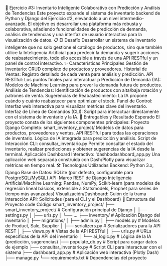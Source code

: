 🚀 Ejercicio #3: Inventario Inteligente Colaborativo con Predicción y Análisis de Tendencias
Este proyecto expande el sistema de inventario backend de Python y Django del Ejercicio #2, elevándolo a un nivel intermedio-avanzado. El objetivo es desarrollar una plataforma más robusta y colaborativa, añadiendo funcionalidades de predicción de demanda, análisis de tendencias y una interfaz de usuario interactiva para la visualización de datos.
📋 El Desafío
Desarrollar un sistema de inventario inteligente que no solo gestione el catálogo de productos, sino que también utilice la Inteligencia Artificial para predecir la demanda y sugerir acciones de reabastecimiento, todo ello accesible a través de una API RESTful y un panel de control interactivo.
✨ Características Principales
Gestión de Inventario: CRUD completo de productos y proveedores.
Historial de Ventas: Registro detallado de cada venta para análisis y predicción.
API RESTful: Los puntos finales para interactuar p
Predicción de Demanda (IA): Modelos de Machine Learning para prever la demanda futura de productos.
Análisis de Tendencias: Identificación de productos con alta/baja rotación y patrones de venta.
Sugerencias de Reabastecimiento: La IA propone cuándo y cuánto reabastecer para optimizar el stock.
Panel de Control: Interfaz web interactiva para visualizar métricas clave del inventario.
Interfaz de Línea de Comandos (CLI): Script para interactuar directamente con el sistema de inventario y la IA.
🎯 Entregables y Resultado Esperado
El proyecto consta de los siguientes componentes principales:
Proyecto Django Completo: smart_inventory_project/
Modelos de datos para productos, proveedores y ventas.
API RESTful para todas las operaciones de inventario.
Lógica de IA integrada para predicción y análisis.
Script de Interacción CLI: consultar_inventario.py
Permite consultar el estado del inventario, realizar predicciones y obtener sugerencias de la IA desde la terminal.
Aplicación Dashboard Interactivo: 'dashbodashboard_app.py
Una aplicación web separada construida con Dash/Plotly para visualizar métricas en tiempo real.
🛠️ Tecnologías Utilizadas
Backend: Python 3.x, Django
Base de Datos: SQLite (por defecto, configurable para PostgreSQL/MySQL)
API: Marco REST de Django
Inteligencia Artificial/Machine Learning: Pandas, NumPy, Scikit-learn (para modelos de regresión lineal básicos, extensible a Statsmodels, Prophet para series de tiempo más avanzadas)
Visualización/Dashboard: Guión de la trama
Interacción API: Solicitudes (para el CLI y el Dashboard)
📂 Estructura del Proyecto
code
Código
smart_inventory_project/
├── smart_inventory_project/      # Configuración principal de Django
│   ├── settings.py
│   ├── urls.py
│   └── ...
├── inventory/                    # Aplicación Django del inventario
│   ├── migrations/
│   ├── admin.py
│   ├── models.py                 # Modelos de Product, Sale, Supplier
│   ├── serializers.py            # Serializadores para la API REST
│   ├── views.py                  # Vistas de la API RESTful
│   ├── urls.py                   # URLs específicas de la API del inventario
│   └── ai_logic.py               # Lógica de la IA (predicción, sugerencias)
├── populate_db.py                # Script para cargar datos de ejemplo
├── consultar_inventario.py       # Script CLI para interactuar con el sistema
├── dashboard_app.py              # Aplicación web interactiva (Plotly Dash)
├── manage.py
└── requirements.txt              # Dependencias del proyecto
